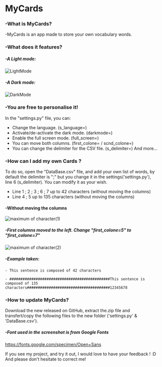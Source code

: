 # MyCards
### -What is MyCards?
   -MyCards is an app made to store your own vocabulary words.

### -What does it features?
##### -A Light mode:
![LightMode](https://user-images.githubusercontent.com/70717127/166895375-186bdaa9-780f-4a6f-92f6-8ac3e7dbd331.png)

##### -A Dark mode:
![DarkMode](https://user-images.githubusercontent.com/70717127/166895388-a46eaa57-f200-4a52-8fed-d1217b223841.png)

### -You are free to personalise it!
In the "settings.py" file, you can:
- Change the language. (s_language=)
- Activate/de-activate the dark mode. (darkmode=)
- Enable the full screen mode. (full_screen=)
- You can move both columns. (first_colone= / scnd_colone=)
- You can change the delimiter for the CSV file. (s_delimiter=)
And more...

### -How can I add my own Cards ?
To do so, open the "DataBase.csv" file, and add your own list of words, by default the delimiter is ";" but you change it in the settings('settings.py'), line 6 (s_delimiter).
You can modify it as your wish.

- Line 1 ; 2 ; 3 ; 6 ; 7 up to 42 characters (without moving the columns)
- Line 4 ; 5 up to 135 characters (without moving the columns)

#### -Without moving the columns
![maximum of character(1)](https://user-images.githubusercontent.com/70717127/166919710-5814b19c-4213-4942-8ae9-45e35cf862d2.png)
##### -First columns moved to the left. Change "first_colone=5" to "first_colone=7"
![maximum of character(2)](https://user-images.githubusercontent.com/70717127/166919714-679dc889-2473-4e02-9083-7436a784ad72.png)

##### -Example taken:
    - This sentence is composed of 42 characters 
    
    - ##############################################This sentence is composed of 135 characters######################################12345678

### -How to update MyCards?
Download the new released on GitHub, extract the.zip file and transfert/copy the following files to the new folder ('settings.py' & 'DataBase.csv').

##### -Font used in the screenshot is from Google Fonts
https://fonts.google.com/specimen/Open+Sans

If you see my project, and try it out, I would love to have your feedback ! :D
And please don't hesitate to correct me!

